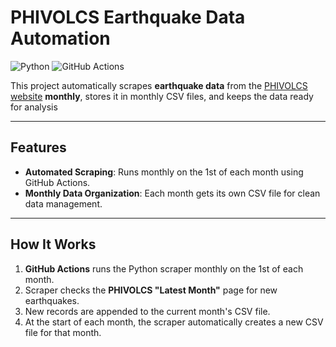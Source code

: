 # PHIVOLCS Earthquake Data Automation

![Python](https://img.shields.io/badge/Python-3.11-blue?logo=python)
![GitHub Actions](https://img.shields.io/badge/GitHub%20Actions-Automated%20Scraper-success?logo=githubactions)

This project automatically scrapes **earthquake data** from the [PHIVOLCS website](https://earthquake.phivolcs.dost.gov.ph/) **monthly**, stores it in monthly CSV files, and keeps the data ready for analysis

---

## Features
- **Automated Scraping**: Runs monthly on the 1st of each month using GitHub Actions.
- **Monthly Data Organization**: Each month gets its own CSV file for clean data management.
---

## How It Works
1. **GitHub Actions** runs the Python scraper monthly on the 1st of each month.
2. Scraper checks the **PHIVOLCS "Latest Month"** page for new earthquakes.
3. New records are appended to the current month's CSV file.
4. At the start of each month, the scraper automatically creates a new CSV file for that month.

